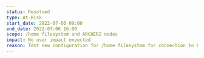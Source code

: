 ```yaml
---
status: Resolved
type: At-Risk
start_date: 2022-07-06 09:00
end_date: 2022-07-06 16:00 
scope: /home filesystem and ARCHER2 nodes
impact: No user impact expected 
reason: Test new configuration for /home filesystem for connection to PUMA 
---
```

